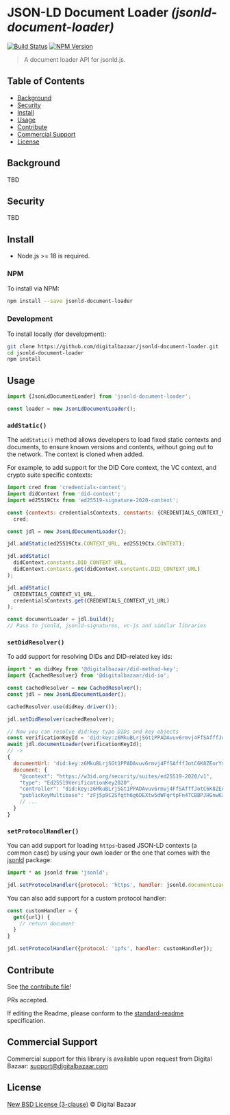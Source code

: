 # JSON-LD Document Loader _(jsonld-document-loader)_

[![Build Status](https://img.shields.io/github/actions/workflow/status/digitalbazaar/jsonld-document-loader/main.yml)](https://github.com/digitalbazaar/jsonld-document-loader/actions/workflows/main.yml)
[![NPM Version](https://img.shields.io/npm/v/jsonld-document-loader.svg)](https://npm.im/jsonld-document-loader)

> A document loader API for jsonld.js.

## Table of Contents

- [Background](#background)
- [Security](#security)
- [Install](#install)
- [Usage](#usage)
- [Contribute](#contribute)
- [Commercial Support](#commercial-support)
- [License](#license)

## Background

TBD

## Security

TBD

## Install

- Node.js >= 18 is required.

### NPM

To install via NPM:

```sh
npm install --save jsonld-document-loader
```

### Development

To install locally (for development):

```sh
git clone https://github.com/digitalbazaar/jsonld-document-loader.git
cd jsonld-document-loader
npm install
```

## Usage

```js
import {JsonLdDocumentLoader} from 'jsonld-document-loader';

const loader = new JsonLdDocumentLoader();
```

### `addStatic()`

The `addStatic()` method allows developers to load fixed static contexts and
documents, to ensure known versions and contents, without going out to the
network. The context is cloned when added.

For example, to add support for the DID Core context, the VC context, and crypto
suite specific contexts:

```js
import cred from 'credentials-context';
import didContext from 'did-context';
import ed25519Ctx from 'ed25519-signature-2020-context';

const {contexts: credentialsContexts, constants: {CREDENTIALS_CONTEXT_V1_URL}} =
  cred;

const jdl = new JsonLdDocumentLoader();

jdl.addStatic(ed25519Ctx.CONTEXT_URL, ed25519Ctx.CONTEXT);

jdl.addStatic(
  didContext.constants.DID_CONTEXT_URL,
  didContext.contexts.get(didContext.constants.DID_CONTEXT_URL)
);

jdl.addStatic(
  CREDENTIALS_CONTEXT_V1_URL,
  credentialsContexts.get(CREDENTIALS_CONTEXT_V1_URL)
);

const documentLoader = jdl.build();
// Pass to jsonld, jsonld-signatures, vc-js and similar libraries
```

### `setDidResolver()`

To add support for resolving DIDs and DID-related key ids:

```js
import * as didKey from '@digitalbazaar/did-method-key';
import {CachedResolver} from '@digitalbazaar/did-io';

const cachedResolver = new CachedResolver();
const jdl = new JsonLdDocumentLoader();

cachedResolver.use(didKey.driver());

jdl.setDidResolver(cachedResolver);

// Now you can resolve did:key type DIDs and key objects
const verificationKeyId = 'did:key:z6MkuBLrjSGt1PPADAvuv6rmvj4FfSAfffJotC6K8ZEorYmv#z6MkuBLrjSGt1PPADAvuv6rmvj4FfSAfffJotC6K8ZEorYmv';
await jdl.documentLoader(verificationKeyId);
// ->
{
  documentUrl: 'did:key:z6MkuBLrjSGt1PPADAvuv6rmvj4FfSAfffJotC6K8ZEorYmv#z6MkuBLrjSGt1PPADAvuv6rmvj4FfSAfffJotC6K8ZEorYmv',
  document: {
    "@context": "https://w3id.org/security/suites/ed25519-2020/v1",
    "type": "Ed25519VerificationKey2020",
    "controller": "did:key:z6MkuBLrjSGt1PPADAvuv6rmvj4FfSAfffJotC6K8ZEorYmv",
    "publicKeyMultibase": "zFj5p9C2Sfqth6g6DEXtw5dWFqrtpFn4TCBBPJHGnwKzY",
    // ...
  }
}
```

### `setProtocolHandler()`

You can add support for loading `https`-based JSON-LD contexts (a common
case) by using your own loader or the one that comes with the
[jsonld](https://www.npmjs.com/package/jsonld) package:

```js
import * as jsonld from 'jsonld';

jdl.setProtocolHandler({protocol: 'https', handler: jsonld.documentLoader});
```

You can also add support for a custom protocol handler:

```js
const customHandler = {
  get({url}) {
    // return document
  }
}

jdl.setProtocolHandler({protocol: 'ipfs', handler: customHandler});
```

## Contribute

See [the contribute file](https://github.com/digitalbazaar/bedrock/blob/master/CONTRIBUTING.md)!

PRs accepted.

If editing the Readme, please conform to the
[standard-readme](https://github.com/RichardLitt/standard-readme) specification.

## Commercial Support

Commercial support for this library is available upon request from
Digital Bazaar: support@digitalbazaar.com

## License

[New BSD License (3-clause)](LICENSE) © Digital Bazaar
